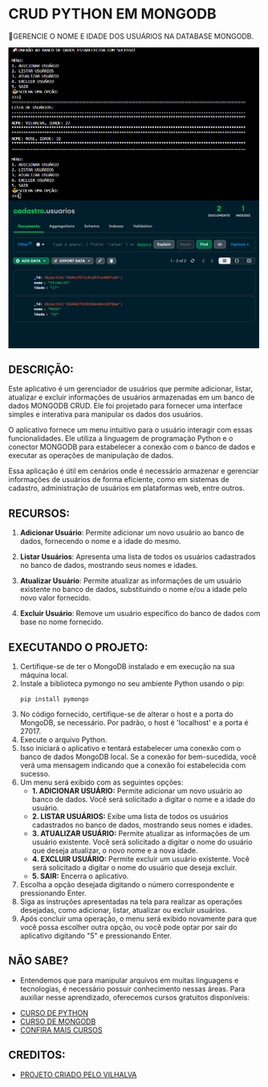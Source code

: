 # CRUD PYTHON EM MONGODB
🎈GERENCIE O NOME E IDADE DOS USUÁRIOS NA DATABASE MONGODB.

<img src="./IMAGENS/FOTO_1.png" align="center" width="500"> <br>
<img src="./IMAGENS/FOTO_2.png" align="center" width="500"> <br>

## DESCRIÇÃO:
Este aplicativo é um gerenciador de usuários que permite adicionar, listar, atualizar e excluir informações de usuários armazenadas em um banco de dados MONGODB CRUD. Ele foi projetado para fornecer uma interface simples e interativa para manipular os dados dos usuários.

O aplicativo fornece um menu intuitivo para o usuário interagir com essas funcionalidades. Ele utiliza a linguagem de programação Python e o conector MONGODB para estabelecer a conexão com o banco de dados e executar as operações de manipulação de dados.

Essa aplicação é útil em cenários onde é necessário armazenar e gerenciar informações de usuários de forma eficiente, como em sistemas de cadastro, administração de usuários em plataformas web, entre outros.

## RECURSOS:
1. **Adicionar Usuário**: Permite adicionar um novo usuário ao banco de dados, fornecendo o nome e a idade do mesmo.

2. **Listar Usuários**: Apresenta uma lista de todos os usuários cadastrados no banco de dados, mostrando seus nomes e idades.

3. **Atualizar Usuário**: Permite atualizar as informações de um usuário existente no banco de dados, substituindo o nome e/ou a idade pelo novo valor fornecido.

4. **Excluir Usuário**: Remove um usuário específico do banco de dados com base no nome fornecido.

## EXECUTANDO O PROJETO:
1. Certifique-se de ter o MongoDB instalado e em execução na sua máquina local.
2. Instale a biblioteca pymongo no seu ambiente Python usando o pip:
   ```
   pip install pymongo
   ```
3. No código fornecido, certifique-se de alterar o host e a porta do MongoDB, se necessário. Por padrão, o host é 'localhost' e a porta é 27017.
4. Execute o arquivo Python.
5. Isso iniciará o aplicativo e tentará estabelecer uma conexão com o banco de dados MongoDB local. Se a conexão for bem-sucedida, você verá uma mensagem indicando que a conexão foi estabelecida com sucesso.
6. Um menu será exibido com as seguintes opções:
   - **1. ADICIONAR USUÁRIO:** Permite adicionar um novo usuário ao banco de dados. Você será solicitado a digitar o nome e a idade do usuário.
   - **2. LISTAR USUÁRIOS:** Exibe uma lista de todos os usuários cadastrados no banco de dados, mostrando seus nomes e idades.
   - **3. ATUALIZAR USUÁRIO:** Permite atualizar as informações de um usuário existente. Você será solicitado a digitar o nome do usuário que deseja atualizar, o novo nome e a nova idade.
   - **4. EXCLUIR USUÁRIO:** Permite excluir um usuário existente. Você será solicitado a digitar o nome do usuário que deseja excluir.
   - **5. SAIR:** Encerra o aplicativo.
7. Escolha a opção desejada digitando o número correspondente e pressionando Enter.
8. Siga as instruções apresentadas na tela para realizar as operações desejadas, como adicionar, listar, atualizar ou excluir usuários.
9. Após concluir uma operação, o menu será exibido novamente para que você possa escolher outra opção, ou você pode optar por sair do aplicativo digitando "5" e pressionando Enter.

## NÃO SABE?
- Entendemos que para manipular arquivos em muitas linguagens e tecnologias, é necessário possuir conhecimento nessas áreas. Para auxiliar nesse aprendizado, oferecemos cursos gratuitos disponíveis:
* [CURSO DE PYTHON](https://github.com/VILHALVA/CURSO-DE-PYTHON)
* [CURSO DE MONGODB](https://github.com/VILHALVA/CURSO-DE-MONGODB)
* [CONFIRA MAIS CURSOS](https://github.com/VILHALVA?tab=repositories&q=+topic:CURSO)

## CREDITOS:
- [PROJETO CRIADO PELO VILHALVA](https://github.com/VILHALVA)


